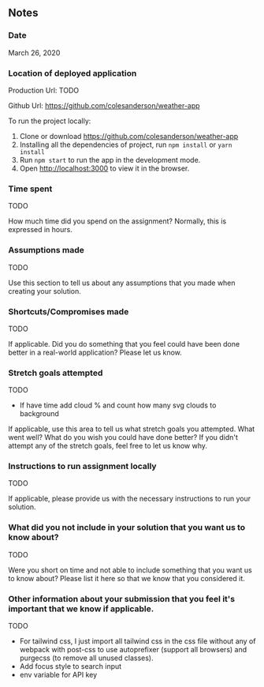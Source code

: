 ## Notes

### Date

March 26, 2020

### Location of deployed application

Production Url: TODO

Github Url: https://github.com/colesanderson/weather-app

To run the project locally:

1. Clone or download https://github.com/colesanderson/weather-app
2. Installing all the dependencies of project, run `npm install` or `yarn install`
3. Run `npm start` to run the app in the development mode.
4. Open [http://localhost:3000](http://localhost:3000) to view it in the browser.

### Time spent

TODO

How much time did you spend on the assignment? Normally, this is expressed in hours.

### Assumptions made

TODO

Use this section to tell us about any assumptions that you made when creating your solution.

### Shortcuts/Compromises made

TODO

If applicable. Did you do something that you feel could have been done better in a real-world application? Please let us know.

### Stretch goals attempted

TODO

-   If have time add cloud % and count how many svg clouds to background

If applicable, use this area to tell us what stretch goals you attempted. What went well? What do you wish you could have done better? If you didn't attempt any of the stretch goals, feel free to let us know why.

### Instructions to run assignment locally

TODO

If applicable, please provide us with the necessary instructions to run your solution.

### What did you not include in your solution that you want us to know about?

TODO

Were you short on time and not able to include something that you want us to know about? Please list it here so that we know that you considered it.

### Other information about your submission that you feel it's important that we know if applicable.

TODO

-   For tailwind css, I just import all tailwind css in the css file without any
    of webpack with post-css to use autoprefixer (support all browsers) and
    purgecss (to remove all unused classes).
-   Add focus style to search input
-   env variable for API key
